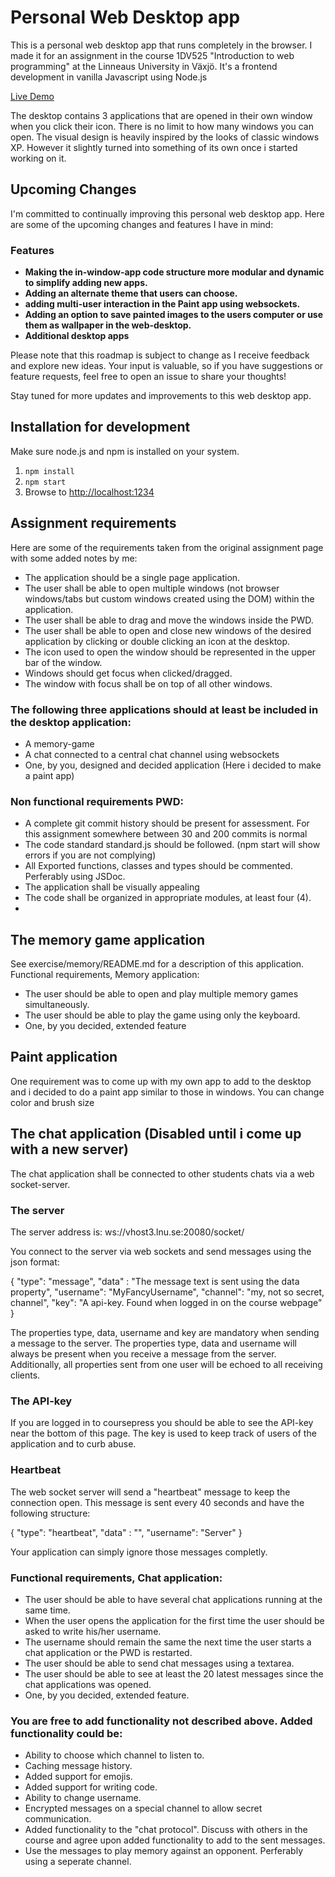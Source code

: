 # Personal Web Desktop app
This is a personal web desktop app that runs completely in the browser. I made it for an assignment in the course 1DV525 "Introduction to web programming" at the Linneaus University in Växjö. It's a frontend development in vanilla Javascript using Node.js

[Live Demo](https://thordmoller.github.io/personal-web-desktop/)

The desktop contains 3 applications that are opened in their own window when you click their icon. There is no limit to how many windows you can open. The visual design is heavily inspired by the looks of classic windows XP. However it slightly turned into something of its own once i started working on it.

## Upcoming Changes

I'm committed to continually improving this personal web desktop app. Here are some of the upcoming changes and features I have in mind:

### Features

* **Making the in-window-app code structure more modular and dynamic to simplify adding new apps.**
* **Adding an alternate theme that users can choose.**
* **adding multi-user interaction in the Paint app using websockets.**
* **Adding an option to save painted images to the users computer or use them as wallpaper in the web-desktop.**
* **Additional desktop apps**

Please note that this roadmap is subject to change as I receive feedback and explore new ideas. Your input is valuable, so if you have suggestions or feature requests, feel free to open an issue to share your thoughts!

Stay tuned for more updates and improvements to this web desktop app.

## Installation for development
Make sure node.js and npm is installed on your system.

1. `npm install`
2. `npm start`
3. Browse to [http://localhost:1234](http://localhost:1234)

## Assignment requirements
Here are some of the requirements taken from the original assignment page with some added notes by me:
* The application should be a single page application.
* The user shall be able to open multiple windows (not browser windows/tabs but custom windows created using the DOM) within the application.
* The user shall be able to drag and move the windows inside the PWD.
* The user shall be able to open and close new windows of the desired application by clicking or double clicking an icon at the desktop.
* The icon used to open the window should be represented in the upper bar of the window.
* Windows should get focus when clicked/dragged.
* The window with focus shall be on top of all other windows.

### The following three applications should at least be included in the desktop application:
* A memory-game
* A chat connected to a central chat channel using websockets
* One, by you, designed and decided application (Here i decided to make a paint app)

### Non functional requirements PWD:
* A complete git commit history should be present for assessment. For this assignment somewhere between 30 and 200 commits is normal
* The code standard standard.js should be followed. (npm start will show errors if you are not complying)
* All Exported functions, classes and types should be commented. Perferably using JSDoc.
* The application shall be visually appealing
* The code shall be organized in appropriate modules, at least four (4).
*
## The memory game application

See exercise/memory/README.md for a description of this application.
Functional requirements, Memory application:
* The user should be able to open and play multiple memory games simultaneously.
* The user should be able to play the game using only the keyboard.
* One, by you decided, extended feature

## Paint application
One requirement was to come up with my own app to add to the desktop and i decided to do a paint app similar to those in windows. You can change color and brush size

## The chat application (Disabled until i come up with a new server)
The chat application shall be connected to other students chats via a web socket-server.
### The server

The server address is: ws://vhost3.lnu.se:20080/socket/

You connect to the server via web sockets and send messages using the json format:

{
  "type": "message",
  "data" : "The message text is sent using the data property",
  "username": "MyFancyUsername",
  "channel": "my, not so secret, channel",
  "key": "A api-key. Found when logged in on the course webpage"
}

The properties type, data, username and key are mandatory when sending a message to the server. The properties type, data and username will always be present when you receive a message from the server. Additionally, all properties sent from one user will be echoed to all receiving clients.
### The API-key

If you are logged in to coursepress you should be able to see the API-key near the bottom of this page. The key is used to keep track of users of the application and to curb abuse.
### Heartbeat

The web socket server will send a "heartbeat" message to keep the connection open. This message is sent every 40 seconds and have the following structure:

{
  "type": "heartbeat",
  "data" : "",
  "username": "Server"
}

Your application can simply ignore those messages completly.
### Functional requirements, Chat application:
* The user should be able to have several chat applications running at the same time.
* When the user opens the application for the first time the user should be asked to write his/her username.
* The username should remain the same the next time the user starts a chat application or the PWD is restarted.
* The user should be able to send chat messages using a textarea.
* The user should be able to see at least the 20 latest messages since the chat applications was opened.
* One, by you decided, extended feature.

### You are free to add functionality not described above. Added functionality could be:
* Ability to choose which channel to listen to.
* Caching message history.
* Added support for emojis.
* Added support for writing code.
* Ability to change username.
* Encrypted messages on a special channel to allow secret communication.
* Added functionality to the "chat protocol". Discuss with others in the course and agree upon added functionality to add to the sent messages.
* Use the messages to play memory against an opponent. Perferably using a seperate channel.
